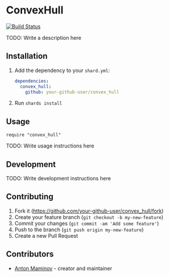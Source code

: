 # ConvexHull

[![Build Status](https://travis-ci.org/geocrystal/convex_hull.svg?branch=master)](https://travis-ci.org/geocrystal/convex_hull)

TODO: Write a description here

## Installation

1. Add the dependency to your `shard.yml`:

   ```yaml
   dependencies:
     convex_hull:
       github: your-github-user/convex_hull
   ```

2. Run `shards install`

## Usage

```crystal
require "convex_hull"
```

TODO: Write usage instructions here

## Development

TODO: Write development instructions here

## Contributing

1. Fork it (<https://github.com/your-github-user/convex_hull/fork>)
2. Create your feature branch (`git checkout -b my-new-feature`)
3. Commit your changes (`git commit -am 'Add some feature'`)
4. Push to the branch (`git push origin my-new-feature`)
5. Create a new Pull Request

## Contributors

- [Anton Maminov](https://github.com/your-github-user) - creator and maintainer
